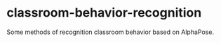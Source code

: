 # classroom-behavior-recognition
Some methods of recognition classroom behavior based on AlphaPose.
